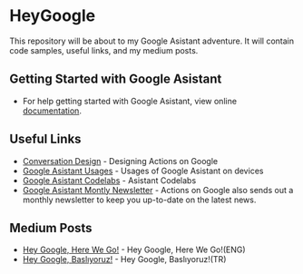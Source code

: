 # HeyGoogle

This repository will be about to my Google Asistant adventure. It will contain code samples, useful links, and my medium posts.

## Getting Started with Google Asistant

* For help getting started with Google Asistant, view online [documentation](https://developers.google.com/actions/extending-the-assistant).


## Useful Links

* [Conversation Design](https://developers.google.com/actions/design/) - Designing Actions on Google
* [Google Asistant Usages](https://assistant.google.com/#?modal_active=none) - Usages of Google Asistant on devices
* [Google Asistant Codelabs](https://developers.google.com/actions/codelabs/) - Asistant Codelabs
* [Google Asistant Montly Newsletter](https://assistant.google.com/developer/) - Actions on Google also sends out a monthly newsletter to keep you up-to-date on the latest news.

## Medium Posts

* [Hey Google, Here We Go!](https://medium.com/@mervebasak/hey-google-here-we-go-fc1053c35e70) - Hey Google, Here We Go!(ENG)
* [Hey Google, Baslıyoruz!](https://medium.com/@mervebasak/hey-google-ba%C5%9Fl%C4%B1yoruz-5e9cb8ca0ba1) - Hey Google, Baslıyoruz!(TR)
